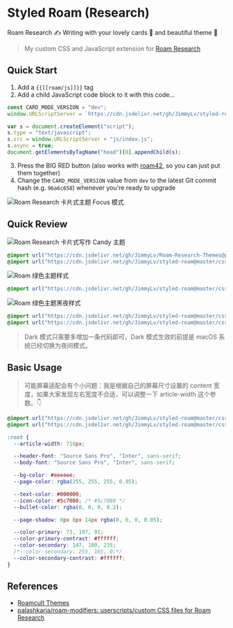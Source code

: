 # Styled Roam (Research)

Roam Research ✍️ Writing with your lovely cards 🧩 and beautiful theme 🎨

> My custom CSS and JavaScript extension for [Roam Research](https://roamresearch.com)

## Quick Start

1. Add a `{{[[roam/js]]}}` tag
2. Add a child JavaScript code block to it with this code...

```js
const CARD_MODE_VERSION = "dev";
window.URLScriptServer = `https://cdn.jsdelivr.net/gh/JimmyLv/styled-roam@${CARD_MODE_VERSION}/`;

var s = document.createElement("script");
s.type = "text/javascript";
s.src = window.URLScriptServer + "js/index.js";
s.async = true;
document.getElementsByTagName("head")[0].appendChild(s);
```

3. Press the BIG RED button (also works with [roam42](https://github.com/roamhacker/roam42), so you can just put them together)
4. Change the `CARD_MODE_VERSION` value from `dev` to the latest Git commit hash (e.g. `96a6c658`) whenever you're ready to upgrade

![Roam Research 卡片式主题 Focus 模式](https://raw.staticdn.net/JimmyLv/images/master/2020/Roam%20Research%20%E5%8D%A1%E7%89%87%E5%BC%8F%E4%B8%BB%E9%A2%98%20Focus%20%E6%A8%A1%E5%BC%8F.jpg)

## Quick Review

![Roam Research 卡片式写作 Candy 主题](https://cdn.jsdelivr.net/gh/jimmylv/images@master/2020/09/Roam%20Research%20%E5%8D%A1%E7%89%87%E5%BC%8F%E5%86%99%E4%BD%9C%20Candy%20%E4%B8%BB%E9%A2%98.jpg)

```css
@import url("https://cdn.jsdelivr.net/gh/JimmyLv/Roam-Research-Themes@patch-1/Candy.css");
@import url("https://cdn.jsdelivr.net/gh/JimmyLv/styled-roam@master/css/card.min.css");
```

![Roam 绿色主题样式](https://jimmylv.github.io/images/2020/Roam%20绿色主题样式.jpg)

```css
@import url("https://cdn.jsdelivr.net/gh/JimmyLv/styled-roam@master/css/index.min.css");
```

![Roam 绿色主题黑夜样式](https://jimmylv.github.io/images/2020/Roam%20绿色主题黑夜样式.jpg)

```css
@import url("https://cdn.jsdelivr.net/gh/JimmyLv/styled-roam@master/css/index.min.css");
@import url("https://cdn.jsdelivr.net/gh/JimmyLv/styled-roam@master/css/dark.min.css");
```

> Dark 模式只需要多增加一条代码即可，Dark 模式生效的前提是 macOS 系统已经切换为夜间模式。

## Basic Usage

> 可能屏幕适配会有个小问题：我是根据自己的屏幕尺寸设置的 content 宽度，如果大家发现左右宽度不合适，可以调整一下 article-width 这个参数。👇

```css
@import url("https://cdn.jsdelivr.net/gh/JimmyLv/styled-roam@master/css/index.min.css");
@import url("https://cdn.jsdelivr.net/gh/JimmyLv/styled-roam@master/css/dark.min.css");

:root {
  --article-width: 716px;

  --header-font: "Source Sans Pro", "Inter", sans-serif;
  --body-font: "Source Sans Pro", "Inter", sans-serif;

  --bg-color: #eeeeee;
  --page-color: rgba(255, 255, 255, 0.95);

  --text-color: #000000;
  --icon-color: #5c7080; /* #5c7080 */
  --bullet-color: rgba(0, 0, 0, 0.2);

  --page-shadow: 0px 8px 14px rgba(0, 0, 0, 0.05);

  --color-primary: 73, 197, 91;
  --color-primary-contrast: #ffffff;
  --color-secondary: 147, 100, 235;
  /*--color-secondary: 255, 165, 0;*/
  --color-secondary-contrast: #ffffff;
}
```

## References

- [Roamcult Themes](https://roamresearch.com/#/app/help/page/fJRcVITNY)
- [palashkaria/roam-modifiers: userscripts/custom CSS files for Roam Research](https://github.com/palashkaria/roam-modifiers)
